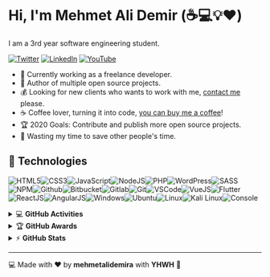 # Hi, I'm Mehmet Ali Demir (:coffee::computer::bulb::heart:)

I am a 3rd year software engineering student.

 [![Twitter](https://img.shields.io/badge/twitter-%231DA1F2.svg?&style=for-the-badge&logo=twitter&logoColor=white)](https://twitter.com/wehmetalidemir) [![LinkedIn](https://img.shields.io/badge/linkedin-%230077B5.svg?&style=for-the-badge&logo=linkedin&logoColor=white)](https://linkedin.com/in/mehmetalidemir) [![YouTube](https://img.shields.io/badge/youtube-%23FF0000.svg?&style=for-the-badge&logo=youtube&logoColor=white)](https://youtube.com/UCKLI_cuD7AFZKnWRNeTM5BA) 

- :muscle: Currently working as a freelance developer.
- :gift_heart: Author of multiple open source projects.
- :moneybag: Looking for new clients who wants to work with me, [contact me](mailto:mehmetalidemir99mad@gmail.com) please.
- :coffee: Coffee lover, turning it into code, [you can buy me a coffee](https://buymeacoff.ee/mehmetalidemir)!
- :trophy: 2020 Goals: Contribute and publish more open source projects.
- :dart: Wasting my time to save other people's time.


## :wrench: Technologies

![HTML5](https://img.icons8.com/color/30/html-5.png)![CSS3](https://img.icons8.com/color/30/css3.png)![JavaScript](https://img.icons8.com/color/30/javascript.png)![NodeJS](https://img.icons8.com/color/30/nodejs.png)![PHP](https://img.icons8.com/color/30/php.png)![WordPress](https://img.icons8.com/color/30/wordpress.png)![SASS](https://img.icons8.com/color/30/sass.png)![NPM](https://img.icons8.com/color/30/npm.png)![Github](https://img.icons8.com/material-outlined/30/github.png)![Bitbucket](https://img.icons8.com/color/30/bitbucket.png)![Gitlab](https://img.icons8.com/color/30/gitlab.png)![Git](https://img.icons8.com/color/30/git.png)![VSCode](https://img.icons8.com/color/30/visual-studio-code-2019.png)![VueJS](https://img.icons8.com/color/30/vue-js.png)![Flutter](https://img.icons8.com/color/30/flutter.png)![ReactJS](https://img.icons8.com/color/30/react-native.png)![AngularJS](https://img.icons8.com/color/30/angularjs.png)![Windows](https://img.icons8.com/color/30/windows-10.png)![Ubuntu](https://img.icons8.com/color/30/ubuntu--v1.png)![Linux](https://img.icons8.com/color/30/linux.png)![Kali Linux](https://img.icons8.com/color/30/kali-linux.png)![Console](https://img.icons8.com/color/30/console.png)


</details>

<details>
    <summary>&#128187 <b>GitHub Activities</b></summary><br/>

<!--START_SECTION:activity-->
1. 🗣 Commented on [#3095](https://github.com/24pullrequests/24pullrequests/issues/3095) in [24pullrequests/24pullrequests](https://github.com/24pullrequests/24pullrequests)
2. ❗️ Opened issue [#9](https://github.com/mehmetalidemir/fork-corner/issues/9) in [mehmetalidemir/fork-corner](https://github.com/mehmetalidemir/fork-corner)
3. ❗️ Opened issue [#8](https://github.com/mehmetalidemir/fork-corner/issues/8) in [mehmetalidemir/fork-corner](https://github.com/mehmetalidemir/fork-corner)
4. ❗️ Opened issue [#3095](https://github.com/24pullrequests/24pullrequests/issues/3095) in [24pullrequests/24pullrequests](https://github.com/24pullrequests/24pullrequests)
5. 🗣 Commented on [#82](https://github.com/mehmetalidemir/vscode-stories/issues/82) in [mehmetalidemir/vscode-stories](https://github.com/mehmetalidemir/vscode-stories)
<!--END_SECTION:activity-->

</details>

<details>
    <summary>&#127942 <b>GitHub Awards</b></summary><br/>

![Github Trophy](https://github-profile-trophy.vercel.app/?username=mehmetalidemir)

</details>

<details>
    <summary>&#9889 <b>GitHub Stats</b></summary><br/>

[![mehmetalidemir Github Stats](https://readme-stats.mehmetalidemir.com/api?usernamemehmetalidemir&show_icons=true&count_private=true)](https://github.com/mehmetalidemir/github-readme-stats) [![Top Language](https://readme-stats.mehmetalidemir.com/api/top-langs?username=mehmetalidemir&layout=compact)](https://github.com/mehmetalidemir/github-readme-stats)

</details>

<!-- markdownlint-enable MD033 -->

---

:computer: Made with :heart: by **mehmetalidemira** with **YHWH** :pray:

[personal website]: https://mehmetalidemir.ml
[twitter]: https://twitter.com/wehmetalidemir
[instagram]: https://instagram.com/mehmetali_demir


